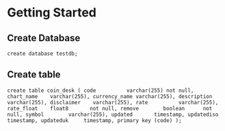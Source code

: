 # Getting Started

## Create Database
`create database testdb;`
## Create table
`create table coin_desk
(
code          varchar(255) not null,
chart_name    varchar(255),
currency_name varchar(255),
description   varchar(255),
disclaimer    varchar(255),
rate          varchar(255),
rate_float    float8       not null,
remove        boolean      not null,
symbol        varchar(255),
updated       timestamp,
updatediso    timestamp,
updateduk     timestamp,
primary key (code)
);`
